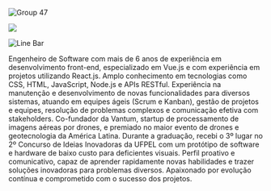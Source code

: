 ![Group 47](https://user-images.githubusercontent.com/15831786/151552988-0f200e6f-9645-4528-8583-cd7f3f596562.png)

<a href="https://www.linkedin.com/in/leonardojoao/"><img src="https://img.shields.io/badge/LinkedIn-0077B5?style=for-the-badge&logo=linkedin&logoColor=white" /></a>

![Line Bar](https://user-images.githubusercontent.com/15831786/151555949-9c909ed7-2870-4f45-a6f2-2c5b8a240e09.png)

Engenheiro de Software com mais de 6 anos de experiência em desenvolvimento front-end,
especializado em Vue.js e com experiência em projetos utilizando React.js. Amplo
conhecimento em tecnologias como CSS, HTML, JavaScript, Node.js e APIs RESTful.
Experiência na manutenção e desenvolvimento de novas funcionalidades para diversos
sistemas, atuando em equipes ágeis (Scrum e Kanban), gestão de projetos e equipes, resolução
de problemas complexos e comunicação efetiva com stakeholders. Co-fundador da Vantum,
startup de processamento de imagens aéreas por drones, e premiado no maior evento de
drones e geotecnologia da América Latina. Durante a graduação, recebi o 3º lugar no 2º
Concurso de Ideias Inovadoras da UFPEL com um protótipo de software e hardware de baixo
custo para deficientes visuais. Perfil proativo e comunicativo, capaz de aprender rapidamente
novas habilidades e trazer soluções inovadoras para problemas diversos. Apaixonado por
evolução contínua e comprometido com o sucesso dos projetos.
